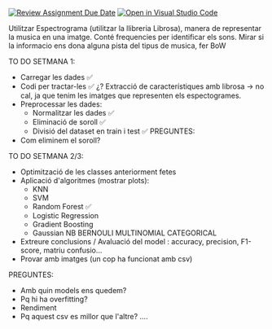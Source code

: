 [![Review Assignment Due Date](https://classroom.github.com/assets/deadline-readme-button-22041afd0340ce965d47ae6ef1cefeee28c7c493a6346c4f15d667ab976d596c.svg)](https://classroom.github.com/a/USx538Ll)
[![Open in Visual Studio Code](https://classroom.github.com/assets/open-in-vscode-2e0aaae1b6195c2367325f4f02e2d04e9abb55f0b24a779b69b11b9e10269abc.svg)](https://classroom.github.com/online_ide?assignment_repo_id=17281558&assignment_repo_type=AssignmentRepo)


Utilitzar Espectrograma (utilitzar la llibreria Librosa), manera de representar la musica en una imatge. Conté frequencies per identificar els sons. Mirar si la informacio ens dona alguna pista del tipus de musica, fer BoW

TO DO SETMANA 1:
- Carregar les dades ✅
- Codi per tractar-les ✅
¿? Extracció de característiques amb librosa  -> no cal, ja que tenim les imatges que representen els espectogrames. 
- Preprocessar les dades: 
    - Normalitzar les dades ✅
    - Eliminació de soroll ✅
    - Divisió del dataset en train i test ✅
PREGUNTES:
- Com eliminem el soroll?


TO DO SETMANA 2/3:
- Optimització de les classes anteriorment fetes
- Aplicació d'algoritmes (mostrar plots):
    - KNN
    - SVM 
    - Random Forest ✅
    - Logistic Regression
    - Gradient Boosting
    - Gaussian NB
    BERNOULI 
    MULTINOMIAL
    CATEGORICAL
- Extreure conclusions / Avaluació del model : accuracy, precision, F1-score, matriu confusio...
- Provar amb imatges (un cop ha funcionat amb csv)

PREGUNTES:
- Amb quin models ens quedem?
- Pq hi ha overfitting?
- Rendiment
- Pq aquest csv es millor que l'altre?
....
